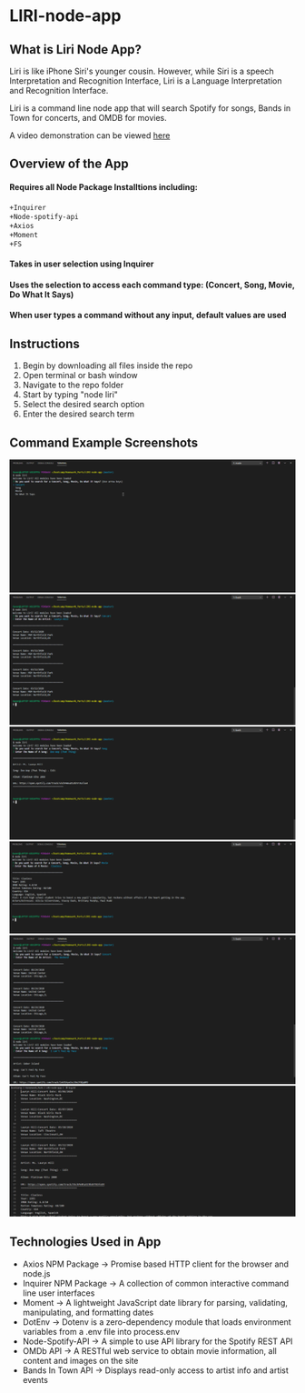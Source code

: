 # LIRI-node-app

## What is Liri Node App?
Liri is like iPhone Siri's younger cousin. However, while Siri is a speech 
Interpretation and Recognition Interface, Liri is a Language Interpretation and Recognition Interface. 

Liri is a command line node app that will search Spotify for songs, Bands in Town for concerts, and OMDB for movies.

A video demonstration can be viewed [here](https://drive.google.com/file/d/19Un4mVWf3Vp65kl3mjwFVvCnSsChy3vu/view)

## Overview of the App
#### Requires all Node Package Installtions including:
    +Inquirer
    +Node-spotify-api
    +Axios
    +Moment
    +FS

#### Takes in user selection using Inquirer
#### Uses the selection to access each command type: (Concert, Song, Movie, Do What It Says)
#### When user types a command without any input, default values are used

## Instructions
1. Begin by downloading all files inside the repo
2. Open terminal or bash window
3. Navigate to the repo folder
4. Start by typing "node liri"
5. Select the desired search option
6. Enter the desired search term

## Command Example Screenshots
![Image of Example 1](https://github.com/d-taylor6403/LIRI-node-app/blob/master/Images/CML-Example1.PNG)
![Image of Example 2](https://github.com/d-taylor6403/LIRI-node-app/blob/master/Images/CML-Concert-Example1.PNG)
![Image of Example 3](https://github.com/d-taylor6403/LIRI-node-app/blob/master/Images/CML-Song-Example1.PNG)
![Image of Example 4](https://github.com/d-taylor6403/LIRI-node-app/blob/master/Images/CML-Movie-Example1.PNG)
![Image of Example 5](https://github.com/d-taylor6403/LIRI-node-app/blob/master/Images/CML-Mixed-Example.PNG)
![Image of Example 6](https://github.com/d-taylor6403/LIRI-node-app/blob/master/Images/CML-Log-Example1.PNG)

## Technologies Used in App
* Axios NPM Package -> Promise based HTTP client for the browser and node.js
* Inquirer NPM Package -> A collection of common interactive command line user interfaces
* Moment -> A lightweight JavaScript date library for parsing, validating, manipulating, and formatting dates
* DotEnv -> Dotenv is a zero-dependency module that loads environment variables from a .env file into process.env
* Node-Spotify-API -> A simple to use API library for the Spotify REST API
* OMDb API -> A RESTful web service to obtain movie information, all content and images on the site
* Bands In Town API -> Displays read-only access to artist info and artist events